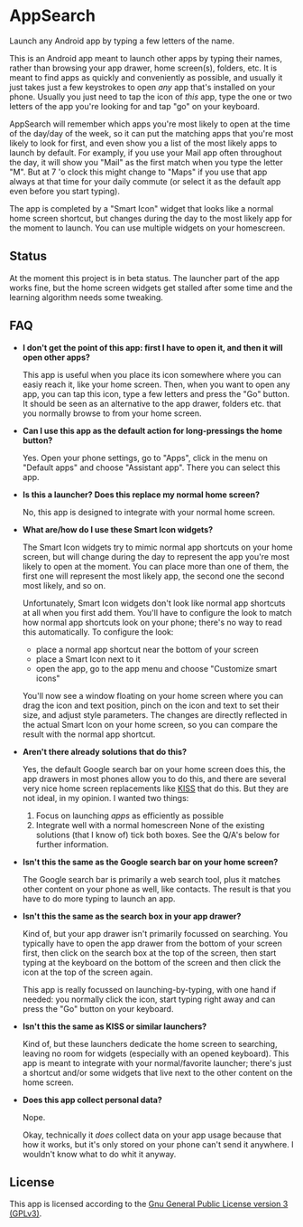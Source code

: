 # AppSearch

Launch any Android app by typing a few letters of the name.

This is an Android app meant to launch other apps by typing their names, rather than browsing your app drawer, home screen(s), folders, etc. It is meant to find apps as quickly and conveniently as possible, and usually it just takes just a few keystrokes to open _any_ app that's installed on your phone. Usually you just need to tap the icon of _this_ app, type the one or two letters of the app you're looking for and tap "go" on your keyboard.

AppSearch will remember which apps you're most likely to open at the time of the day/day of the week, so it can put the matching apps that you're most likely to look for first, and even show you a list of the most likely apps to launch by default. For examply, if you use your Mail app often throughout the day, it will show you "Mail" as the first match when you type the letter "M". But at 7 'o clock this might change to "Maps" if you use that app always at that time for your daily commute (or select it as the default app even before you start typing).

The app is completed by a "Smart Icon" widget that looks like a normal home screen shortcut, but changes during the day to the most likely app for the moment to launch. You can use multiple widgets on your homescreen.

## Status

At the moment this project is in beta status. The launcher part of the app works fine, but the home screen widgets get stalled after some time and the learning algorithm needs some tweaking.

## FAQ

* **I don't get the point of this app: first I have to open it, and then it will open other apps?**
  
  This app is useful when you place its icon somewhere where you can easiy reach it, like your home screen. Then, when you want to open any app, you can tap this icon, type a few letters and press the "Go" button. It should be seen as an alternative to the app drawer, folders etc. that you normally browse to from your home screen.
  
* **Can I use this app as the default action for long-pressings the home button?**
  
  Yes. Open your phone settings, go to "Apps", click in the menu on "Default apps" and choose "Assistant app". There you can select this app.

* **Is this a launcher? Does this replace my normal home screen?**
  
  No, this app is designed to integrate with your normal home screen.

* **What are/how do I use these Smart Icon widgets?**
  
  The Smart Icon widgets try to mimic normal app shortcuts on your home screen, but will change during the day to represent the app you're most likely to open at the moment. You can place more than one of them, the first one will represent the most likely app, the second one the second most likely, and so on.
  
  Unfortunately, Smart Icon widgets don't look like normal app shortcuts at all when you first add them. You'll have to configure the look to match how normal app shortcuts look on your phone; there's no way to read this automatically. To configure the look:
  * place a normal app shortcut near the bottom of your screen
  * place a Smart Icon next to it
  * open the app, go to the app menu and choose "Customize smart icons"
  
  You'll now see a window floating on your home screen where you can drag the icon and text position, pinch on the icon and text to set their size, and adjust style parameters. The changes are directly reflected in the actual Smart Icon on your home screen, so you can compare the result with the normal app shortcut. 
  
* **Aren't there already solutions that do this?**
  
  Yes, the default Google search bar on your home screen does this, the app drawers in most phones allow you to do this, and there are several very nice home screen replacements like [KISS](https://kisslauncher.com/) that do this. But they are not ideal, in my opinion. I wanted two things:
  1. Focus on launching _apps_ as efficiently as possible
  2. Integrate well with a normal homescreen
  None of the existing solutions (that I know of) tick both boxes. See the Q/A's below for further information.
  
* **Isn't this the same as the Google search bar on your home screen?**
  
  The Google search bar is primarily a web search tool, plus it matches other content on your phone as well, like contacts. The result is that you have to do more typing to launch an app.

* **Isn't this the same as the search box in your app drawer?**
  
  Kind of, but your app drawer isn't primarily focussed on searching. You typically have to open the app drawer from the bottom of your screen first, then click on the search box at the top of the screen, then start typing at the keyboard on the bottom of the screen and then click the icon at the top of the screen again.
  
  This app is really focussed on launching-by-typing, with one hand if needed: you normally click the icon, start typing right away and can press the "Go" button on your keyboard.

* **Isn't this the same as KISS or similar launchers?**
  
  Kind of, but these launchers dedicate the home screen to searching, leaving no room for widgets (especially with an opened keyboard). This app is meant to integrate with your normal/favorite launcher; there's just a shortcut and/or some widgets that live next to the other content on the home screen.

* **Does this app collect personal data?**
  
  Nope.
  
  Okay, technically it _does_ collect data on your app usage because that how it works, but it's only stored on your phone can't send it anywhere. I wouldn't know what to do whit it anyway.

## License

This app is licensed according to the [Gnu General Public License version 3 (GPLv3)](https://www.gnu.org/licenses/gpl-3.0.en.html).
